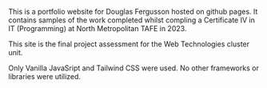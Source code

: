This is a portfolio website for Douglas Fergusson hosted on github pages.
It contains samples of the work completed whilst compling a Certificate IV in IT (Programming) at North Metropolitan TAFE in 2023.


This site is the final project assessment for the Web Technologies cluster unit.

Only Vanilla JavaSript and Tailwind CSS were used. No other frameworks or libraries were utilized.

